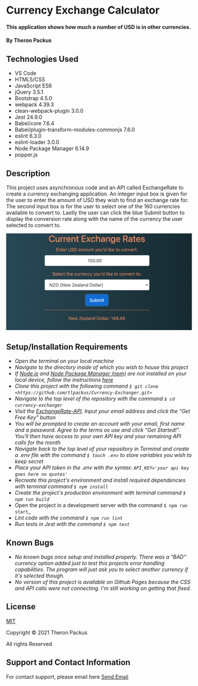 # Currency Exchange Calculator

#### This application shows how much a number of USD is in other currencies.

#### By Theron Packus

## Technologies Used

* VS Code
* HTML5/CSS
* JavaScript ES6
* jQuery 3.5.1
* Bootstrap 4.5.0
* webpack 4.39.3
* clean-webpack-plugin 3.0.0
* Jest 24.9.0
* Babel/core 7.6.4
* Babel/plugin-transform-modules-commonjs 7.6.0
* eslint 6.3.0
* eslint-loader 3.0.0
* Node Package Manager 6.14.9
* popper.js

## Description

This project uses asynchronous code and an API called ExchangeRate to create a currency exchanging application. An integer input box is given for the user to enter the amount of USD they wish to find an exchange rate for. The second input box is for the user to select one of the 160 currencies available to convert to. Lastly the user can click the blue Submit button to display the conversion rate along with the name of the currency the user selected to convert to.

![Currency Exchanger UI](src/img/currency-exchanger.png)

## Setup/Installation Requirements

* _Open the terminal on your local machine_
* _Navigate to the directory inside of which you wish to house this project_
* _If [Node.js](https://nodejs.org/en/) and [Node Package Manager (npm)](https://www.npmjs.com/) are not installed on your local device, follow the instructions [here](https://www.learnhowtoprogram.com/intermediate-javascript/getting-started-with-javascript/installing-node-js)_
* _Clone this project with the following command  `$ git clone <https://github.com/tlpackus/Currency-Exchanger.git>`_
* _Navigate to the top level of the repository with the command `$ cd currency-exchanger`_
* _Visit the [ExchangeRate-API](https://www.exchangerate-api.com/). Input your email address and click the "Get Free Key" button_
* _You will be prompted to create an account with your email, first name and a password. Agree to the terms os use and click "Get Started!". You'll then have access to your own API key and your remaining API calls for the month_
* _Navigate back to the top level of your repository in Terminal and create a .env file with the command `$ touch .env` to store variables you wish to keep secret_
* _Place your API token in the .env with the syntax: `API_KEY='your api key goes here no quotes'`_
* _Recreate this project's environment and install required dependencies with terminal command `$ npm install`_
* _Create the project's production environment with terminal command `$ npm run build`_
* Open the project in a development server with the command `$ npm run start`_
* _Lint code with the command `$ npm run lint`_
* _Run tests in Jest with the command `$ npm test`_

## Known Bugs

* _No known bugs once setup and installed properly. There was a "BAD" currency option added just to test this projects error handling capabilities. The program will just ask you to select another currency if it's selected though._
* _No version of this project is available on Github Pages because the CSS and API calls were not connecting. I'm still working on getting that fixed._

## License

[MIT](LICENSE.txt)

Copyright © 2021 Theron Packus

All rights Reserved

## Support and Contact Information

For contact support, please email here <a href = "mailto: tlpackus@gamil.com">Send Email</a>

